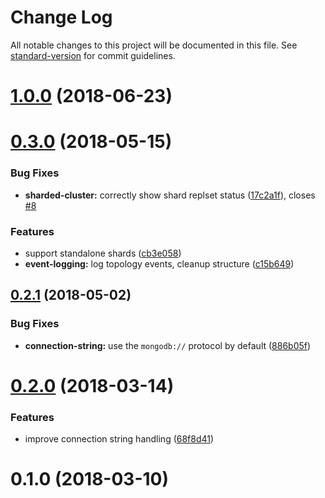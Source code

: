 # Change Log

All notable changes to this project will be documented in this file. See [standard-version](https://github.com/conventional-changelog/standard-version) for commit guidelines.

<a name="1.0.0"></a>
# [1.0.0](https://github.com/dwmkerr/mongo-monitor/compare/v0.3.0...v1.0.0) (2018-06-23)



<a name="0.3.0"></a>
# [0.3.0](https://github.com/dwmkerr/mongo-monitor/compare/v0.2.1...v0.3.0) (2018-05-15)


### Bug Fixes

* **sharded-cluster:** correctly show shard replset status ([17c2a1f](https://github.com/dwmkerr/mongo-monitor/commit/17c2a1f)), closes [#8](https://github.com/dwmkerr/mongo-monitor/issues/8)


### Features

* support standalone shards ([cb3e058](https://github.com/dwmkerr/mongo-monitor/commit/cb3e058))
* **event-logging:** log topology events, cleanup structure ([c15b649](https://github.com/dwmkerr/mongo-monitor/commit/c15b649))



<a name="0.2.1"></a>
## [0.2.1](https://github.com/dwmkerr/mongo-monitor/compare/v0.2.0...v0.2.1) (2018-05-02)


### Bug Fixes

* **connection-string:** use the `mongodb://` protocol by default ([886b05f](https://github.com/dwmkerr/mongo-monitor/commit/886b05f))



<a name="0.2.0"></a>
# [0.2.0](https://github.com/dwmkerr/mongo-monitor/compare/v0.1.0...v0.2.0) (2018-03-14)


### Features

* improve connection string handling ([68f8d41](https://github.com/dwmkerr/mongo-monitor/commit/68f8d41))



<a name="0.1.0"></a>
# 0.1.0 (2018-03-10)
